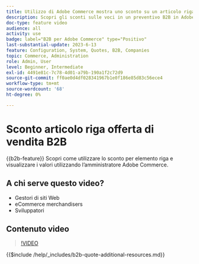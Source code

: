 ```yaml
---
title: Utilizzo di Adobe Commerce mostra uno sconto su un articolo riga per un preventivo
description: Scopri gli sconti sulle voci in un preventivo B2B in Adobe Commerce
doc-type: feature video
audience: all
activity: use
badge: label="B2B per Adobe Commerce" type="Positivo"
last-substantial-update: 2023-6-13
feature: Configuration, System, Quotes, B2B, Companies
topic: Commerce, Administration
role: Admin, User
level: Beginner, Intermediate
exl-id: 4491e81c-7c78-4d01-a79b-190a1f2c72d9
source-git-commit: ff0ae0d4df028341967b1e0f186e85d83c56ece4
workflow-type: tm+mt
source-wordcount: '68'
ht-degree: 0%

---
```


# Sconto articolo riga offerta di vendita B2B

{{b2b-feature}}
Scopri come utilizzare lo sconto per elemento riga e visualizzare i valori utilizzando l’amministratore Adobe Commerce.

## A chi serve questo video?

- Gestori di siti Web
- eCommerce merchandisers
- Sviluppatori

## Contenuto video

>[!VIDEO](https://video.tv.adobe.com/v/3420415?learn=on)

{{$include /help/_includes/b2b-quote-additional-resources.md}}
